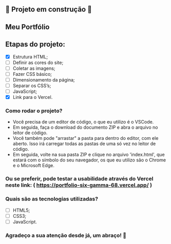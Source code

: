## 🚧 Projeto em construção 🚧

## Meu Portfólio

## Etapas do projeto:

- [x] Estrutura HTML;
- [ ] Definir as cores do site;
- [ ] Coletar as imagens;
- [ ] Fazer CSS básico;
- [ ] Dimensionamento da página;
- [ ] Separar os CSS’s;
- [ ] JavaScript;
- [x] Link para o Vercel.

### Como rodar o projeto?

* Você precisa de um editor de código, o que eu utilizo é o VSCode. 
* Em seguida, faça o download do documento ZIP e abra o arquivo no leitor de código.
* Você também pode "arrastar" a pasta para dentro do editor, com ele aberto. Isso irá carregar todas as pastas de uma só vez no leitor de código. 
* Em seguida, volte na sua pasta ZIP e clique no arquivo 'index.html', que estará com o símbolo do seu navegador, os que eu utilizo são o Chrome e o Microsoft Edge.

### Ou se preferir, pode testar a usabilidade através do Vercel neste link: ( https://portfolio-six-gamma-68.vercel.app/ )

### Quais são as tecnologias utilizadas?

- [ ] HTML5;
- [ ] CSS3;
- [ ] JavaScript.

### Agradeço a sua atenção desde já, um abraço! 🤗

